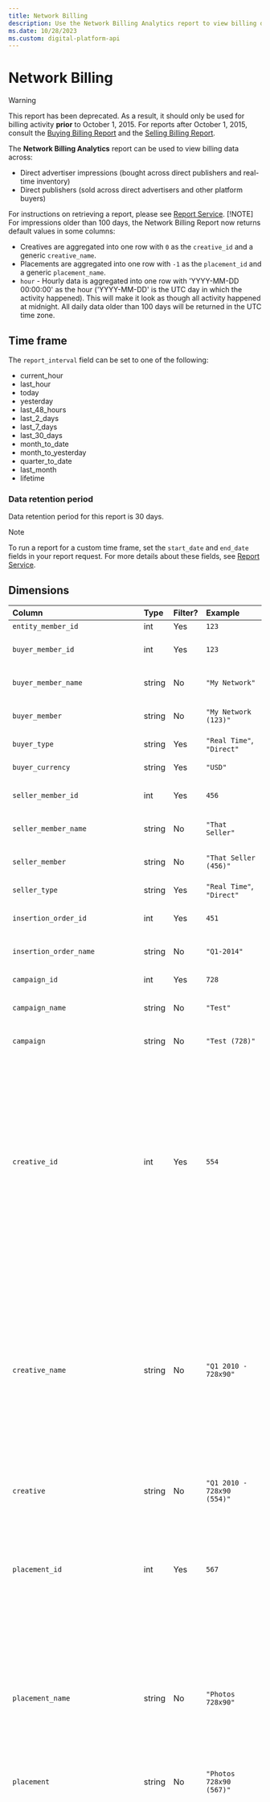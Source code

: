 ```yaml
---
title: Network Billing
description: Use the Network Billing Analytics report to view billing data for direct advertiser impressions and publishers across different platforms.
ms.date: 10/28/2023
ms.custom: digital-platform-api
---
```


# Network Billing

> [!WARNING]
> This report has been deprecated. As a result, it should only be used for billing activity **prior** to October 1, 2015. For reports after October 1, 2015, consult the [Buying Billing Report](buying-billing-report.md) and the [Selling Billing Report](./selling-billing-report.md).
>
> The **Network Billing Analytics** report can be used to view billing data across:
>
> - Direct advertiser impressions (bought across direct publishers and real-time inventory)
> - Direct publishers (sold across direct advertisers and other platform buyers)
>
> For instructions on retrieving a report, please see [Report Service](./report-service.md).
> [!NOTE]
> For impressions older than 100 days, the Network Billing Report now returns default values in some columns:
>
> - Creatives are aggregated into one row with `0` as the `creative_id` and a generic `creative_name`.
> - Placements are aggregated into one row with `-1` as the `placement_id` and a generic `placement_name`.
> - `hour` - Hourly data is aggregated into one row with 'YYYY-MM-DD 00:00:00' as the hour ('YYYY-MM-DD' is the UTC day in which the  activity happened). This will make it look as though all activity happened at midnight. All daily data older than 100 days will be returned in the UTC time zone.

## Time frame

The `report_interval` field can be set to one of the following:

- current_hour
- last_hour
- today
- yesterday
- last_48_hours
- last_2_days
- last_7_days
- last_30_days
- month_to_date
- month_to_yesterday
- quarter_to_date
- last_month
- lifetime

### Data retention period

Data retention period for this report is 30 days.

> [!NOTE]
> To run a report for a custom time frame, set the `start_date` and `end_date` fields in your report request. For more details about these fields, see [Report Service](./report-service.md).

## Dimensions

| Column | Type | Filter? | Example | Description |
|:---|:---|:---|:---|:---|
| `entity_member_id` | int | Yes | `123` | -- |
| `buyer_member_id` | int | Yes | `123` | Internal ID of the buyer member |
| `buyer_member_name` | string | No | `"My Network"` | Display name of the buyer member |
| `buyer_member` | string | No | `"My Network (123)"` | **Deprecated** (as of October 17, 2016). |
| `buyer_type` | string | Yes | `"Real Time"`, `"Direct"` | The type of buyer |
| `buyer_currency` | string | Yes | `"USD"` | The currency of the buyer. |
| `seller_member_id` | int | Yes | `456` | Internal ID of the seller member |
| `seller_member_name` | string | No | `"That Seller"` | Display name of the seller member |
| `seller_member` | string | No | `"That Seller (456)"` | **Deprecated** (as of October 17, 2016). |
| `seller_type` | string | Yes | `"Real Time"`, `"Direct"` | The type of seller |
| `insertion_order_id` | int | Yes | `451` | Internal ID of the insertion order |
| `insertion_order_name` | string | No | `"Q1-2014"` | Display name for the insertion order |
| `campaign_id` | int | Yes | `728` | Internal ID of the campaign |
| `campaign_name` | string | No | `"Test"` | Display name of the campaign |
| `campaign` | string | No | `"Test (728)"` | **Deprecated** (as of October 17, 2016). |
| `creative_id` | int | Yes | `554` | Internal ID of the creative.<br><br>**Note**: For impressions older than 100 days, creatives are aggregated into one row with `0` as the `creative_id`. For external click or impression trackers, `creative_id` will be `"External Clicks"` or `"External Imps"`. |
| `creative_name` | string | No | `"Q1 2010 - 728x90"` | Display name of the creative.<br><br>**Note**: For impressions older than 100 days, creatives are aggregated into one row with a generic `creative_name`. For external click or impression trackers, `creative_name` will be `"External Clicks"` or `"External Imps"`. |
| `creative` | string | No | `"Q1 2010 - 728x90 (554)"` | **Deprecated** (as of October 17, 2016). |
| `placement_id` | int | Yes | `567` | Internal ID of the placement.<br><br>**Note**: For impressions older than 100 days, placements are aggregated into one row with `-1` as the `placement_id`. |
| `placement_name` | string | No |`"Photos 728x90"` | Display name of the placement.<br><br>**Note**: For impressions older than 100 days, placements are aggregated into one row with a generic `placement_name`. |
| `placement` | string | No | `"Photos 728x90 (567)"` | **Deprecated** (as of October 17, 2016). |
| `imp_type_id` | int | Yes | `1` | The ID for the type of impression. Possible values (associated types in parentheses):<br> - `1` ("Blank"): No creative served.<br> - `2` ("PSA"): A public service announcement served because there were no valid bids and no default creative was available.<br> - `3` ("Default Error"): A default creative served due to a timeout issue.<br> - `4` ("Default"): A default creative served because there were no valid bids.<br> - `5` ("Kept"): Your advertiser's creative served on your publisher's site.<br> - `6` ("Resold"): Your publisher's impression was sold to a third-party buyer.<br> - `7` ("RTB"): Your advertiser's creative served on third-party inventory.<br> - `8` ("PSA Error"): A public service announcement served due to a timeout issue or lack of a default creative.<br> - `9` ("External Impression"): An impression from an impression tracker.<br> - `10` ("External Click"): A click from a click tracker. |
| `imp_type` | string | Yes | `"Blank"` | The type of impression. For possible values, see `imp_type_id`. |
| `revenue_type` | string | Yes | `"CPA"` | The basis on which the member gets paid. |
| `revenue_type_id` | int | Yes | `4` | The ID of the revenue type. Possible values: <br> `-1` = No Payment <br> `0` = Flat CPM <br> `1` = Cost Plus CPM <br> `2` = Cost Plus Margin <br> `3` = CPC <br> `4` = CPA <br> `5` = Revshare <br> `6` = Flat Fee <br> `7` = Variable CPM <br>`8` = Estimated CPM |
| `payment_type` | string | Yes | `"com"`, `"revshare"` | The type of payment to a broker. |
| `cleared_direct` | int | Yes | `0`, `1` | Whether or not the buyer pays the seller directly for the cost of media. If `0`, Xandr collects the cost of media from the buyer and pays the seller. If `1`, the buyer pays the seller directly for the cost of media. <br><br>**Tip**: Buyers can match the cost of media on their invoice by filtering out "cleared direct" transactions. |
| `hour` | time | No | `"2010-02-01 06:00:00"` | The hour of the impression.<br><br>**Note**: For impressions older than 100 days, hourly data is aggregated into one row with 'YYYY-MM-DD 00:00:00' as the hour ('YYYY-MM-DD' is the UTC day in which the activity happened). This will make it look as though all activity happened at midnight. All daily data older than 100 days is returned in the UTC time zone. |
| `day` | time | No | `"2010-02-01`" | The day of the impression. |
| `month` | time | No | `"2010-02"` | The month of the impression. |
| `advertiser_id` | int | Yes | `789` | Internal ID of the advertiser |
| `advertiser_name` | string | No | `"Verizon"` | Display name of the advertiser |
| `advertiser` | string | No | `"Verizon (789)"` | **Deprecated** (as of October 17, 2016). |
| `advertiser_currency` | string | Yes | `"USD"` | The currency of the advertiser. |
| `line_item_id` | int | Yes | `932` | Internal ID of the line item |
| `line_item_name` | string | No | `"$3 CPM Verizon Remarketing"` | Display name of the line item |
| `line_item` | string | No | `"$3 CPM Verizon Remarketing (932)"` | **Deprecated** (as of October 17, 2016). |
| `publisher_id` | int | Yes | `123` | Internal ID of the publisher |
| `publisher_name` | string | No | `"Microsoft"` | Display name of the publisher |
| `publisher` | string | No | `"Microsoft (123)"` | **Deprecated** (as of October 17, 2016). |
| `publisher_currency` | string | Yes | `Yes` | The currency of the publisher. |
| `salesperson_for_advertiser` | string | Yes | `"Ray Parcino"` | The salesperson for the advertiser. See the `"labels"` field in the [Advertiser Service](./advertiser-service.md) for more details. |
| `salesperson_for_publisher` | string | Yes | `"Brian Young"` | The salesperson for the publisher. See the `"labels"` field in the [Publisher Service](./publisher-service.md) for more details. |
| `account_manager_for_advertiser` | string | Yes | `"Rachel Dina"` | The account manager for the advertiser. See the `"labels"` field in the [Advertiser Service](./advertiser-service.md) for more details. |
| `account_manager_for_publisher` | string | Yes | `"Ami Fisher"` | The account manager for the publisher. See the `"labels"` field in the [Publisher Service](./publisher-service.md) for more details. |
| `trafficker_for_line_item` | string | Yes | `"Maurice Truman"` | The trafficker for the line item. See the `"labels"` field in the [Line Item Service](./line-item-service.md) for more details. |
| `salesrep_for_line_item` | string | Yes | `"Beverly Heller"` | The sales rep for the line item. See the `"labels"` field in the [Line Item Service](./line-item-service.md) for more details. |

## Metrics

| Column | Type | Example | Formula | Description |
|:---|:---|:---|:---|:---|
| `imps` | int | `234123` | imps | Total number of impressions |
| `clicks` | int | `545` | clicks | Total number of clicks across all impressions |
| `convs` | int | `205` | total_convs | Total number of conversions across all impressions |
| `media_cost` | money | `304.36` | media_cost | The total cost of the inventory purchased. |
| `media_cost_pub_curr` | money | `201.34` | media_cost_pub_curr | The total cost of the inventory purchased, in the currency of the publisher. |
| `media_cost_adv_curr` | money | `201.34` | media_cost_adv_curr | The total cost of the inventory purchased, in the currency of the advertiser.<br><br>**Note**: If you are not tracking revenue through Xandr, this will be `0`. |
| `net_media_cost` | money | `211.23` | media_cost - auction_service_deduction | The total cost of inventory purchased, less the buyer's auction service charge deductions. |
| `net_media_cost_adv_curr` | money | `211.23` | media_cost_adv_curr - auction_service_deduction_adv_curr | The total cost of inventory purchased, less the buyer's auction service charge deductions, in the currency of the advertiser.<br><br>**Note**: If you are not tracking revenue through Xandr, this will be `0`. |
| `ecpm` | money | `1.30` | (spend / imps) x 1000 | Amount of money spent per 1000 impressions. |
| `ecpm_pub_curr` | money | `1.30` | (spend / imps) x 1000 | Amount of money spent per 1000 impressions, in the currency of the publisher. |
| `ctr` | double | `0.002327` | clicks / imps | The rate of clicks to impressions |
| `convs_rate` | double | `0.000856` | total_convs / imps | The rate of conversions to impressions |
| `network_revenue` | money | `1201.13` | network_revenue | Network revenue booked through direct advertisers and resold to real-time buyers |
| `booked_revenue` | money | `1201.13` | booked_revenue | Network revenue booked through direct advertisers. |
| `booked_revenue_adv_curr` | money | `970.24` | booked_revenue_adv_curr | Network revenue booked through direct advertisers, in the currency of the advertiser. |
| `network_profit` | money | `801.08` | network_revenue - media_cost | Network profit booked through direct advertisers and resold to real-time buyers. |
| `network_rpm` | money | `5.13` | (network_revenue / imps) x 1000 | Network revenue per Mille (1000 imps) |
| `network_ppm` | money | `3.42` | (network_profit / imps) x 1000 | Network profit per Mille (1000 imps) |
| `network_roi` | double | `2.94` | (network_revenue / media_cost) - 1 | Network return on investment. Returned as a percentage, e.g., 0.94 = 94% |
| `advertiser_revenue` | money |  | advertiser_revenue | The revenue recorded for the advertiser. |
| `advertiser_profit` | money |  | advertiser_revenue - media_cost | Advertiser profit |
| `advertiser_rpm` | money |  | (advertiser_revenue / imps) x 1000 | Advertiser revenue per Mille (1000 imps) |
| `advertiser_ppm` | money |  | (advertiser_profit / imps) x 1000 | Advertiser profit per Mille (1000 imps) |
| `advertiser_roi` | money |  | (advertiser_revenue / media_cost) x 1000 | Advertiser return on investment |
| `spend` | money | `304.36` | media_cost |  |
| `creative_overage_fees` | money |  | creative_overage_fees | Total fees charged for hosted creatives that exceed the creative size limit. |
| `creative_overage_fees_adv_curr` | money |  | creative_overage_fees_adv_curr | Total fees charged for hosted creatives that exceed the creative size limit, in the currency of the advertiser.<br><br>**Note**: If you are not tracking revenue through Xandr, this will be `0`. |
| `auction_service_fees` | money |  | auction_service_fees | Total fees charged for impressions bought from third parties. These fees are charged in addition to the buyer's media cost. For more information, see [Buyer Auction Service Charge Mechanics](../monetize/buyer-auction-service-charge-mechanics.md) in the Monetize documentation. |
| `auction_service_fees_adv_curr` | money |  | auction_service_fees_adv_curr | Total fees charged for impressions bought from third parties, in the currency of the advertiser. These fees are charged in addition to the buyer's media cost. For more information, see [Buyer Auction Service Charge Mechanics](../monetize/buyer-auction-service-charge-mechanics.md) in the Monetize documentation.<br><br>**Note**: If you are not tracking revenue through Xandr, this will be `0`. |
| `auction_service_deduction` | money |  | auction_service_deduction | The total deductions charged for impressions bought from third parties. These deductions are included in the buyer's media cost and deducted when calculating the seller's payment. |
| `auction_service_deduction_adv_curr` | money |  | auction_service_deduction_adv_curr | The total deductions charged for impressions bought from third parties, in the currency of the advertiser. These deductions are included in the buyer's media cost and deducted when calculating the seller's payment.<br><br>**Note**: If you are not tracking revenue through Xandr, this will be `0`. |
| `reseller_revenue` | money | `304.23` | reseller_revenue | The revenue generated through sales to external (RTB) buyers. |
| `reseller_revenue_pub_curr` | money | `304.23` | reseller_revenue_pub_curr | The revenue generated through sales to external (RTB) buyers, in the currency of the publisher. |

## Example

### Create a JSON formatted report request

The JSON file should include the report_type `"network_analytics"`, as well as the columns (dimensions and metrics) and `report_interval` that you want to retrieve. You can also filter for specific dimensions, define granularity (`year`, `month`, `day`), and specify the format in which the data should be returned (`csv`, `excel`, or `html`). For a full explanation of fields that can be included in the JSON file, see the [Report Service](./report-service.md).

```
$ cat network-billing-request.json

{
    "report": {
        "format": "csv",
        "report_interval": "last_48_hours",
        "columns": [
            "seller_member_id",
            "buyer_member_id",
            "imps",
            "clicks",
            "convs_rate"
        ],
        "report_type": "network_billing"
    }
}
```

### `POST` the request to the reporting service

```
$ curl -b cookies -c cookies -X POST -d @network-billing-request.json 'https://api.appnexus.com/report'

{
    "response": {
        "status": "OK",
        "report_id": "a2add615a52f0ca4ed13f64ce9d94a5c",
        "existing": false
    }
}
```

### `GET` the report status from the report service

Make a `GET` call with the report ID to retrieve the status of the report. Continue making this call until the `execution_status` is `"ready"`. Then use the **report-download** service to save the reporting data to a file (described in the next step).

```
$ curl -b cookies -c cookies 'https://api.appnexus.com/report?id=097f59fc3ab7d02c5d60db42081d9b69'

{
    "response": {
        "status": "OK",
        "report": {
            "name": "",
            "created_on": "2014-04-07 15:51:19",
            "json_request": "{\"report\":{\"format\":\"csv\",\"report_interval\":\"last_48_hours\",\"columns\":[\"seller_member_id\",\"buyer_member_id\",\"imps\",\"clicks\",\"convs_rate\"],\"report_type\":\"network_billing\",\"filters\":[{\"entity_member_id\":\"1309\"}]}}",
            "url": "https://hb.nym1.sand-08.adnxs.net/report-download?id=a2add615a52f0ca4ed13f64ce9d94a5c"
        },
        "execution_status": "ready"
    }
}
```

### `GET` the report data from the report download service

To download the report data to a file, make another `GET` call with the report ID, but this time to the `report-download` service. You can find the service and report ID in the `url` field of the previous `GET` response. When identifying the file that you want to save to, be sure to use the file extension of the `"format"` that you specified in your initial `POST`.

> [!TIP]
> If an error occurs during download, the response header will include an HTTP error code and message. Use `-i` or `-v` in your call to expose the response header.

```
$ curl -b cookies -c cookies 'https://api.appnexus.com/report-download?id=a2add615a52f0ca4ed13f64ce9d94a5c > /tmp/network-billing-report.csv
```

> [!NOTE]
> There is a limit of 100,000 rows per report when you download them as XLSX and Excel file.
